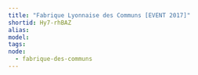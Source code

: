 ```yaml
---
title: "Fabrique Lyonnaise des Communs [EVENT 2017]"
shortid: Hy7-rhBAZ
alias:
model:
tags:
node: 
  - fabrique-des-communs
---
```

